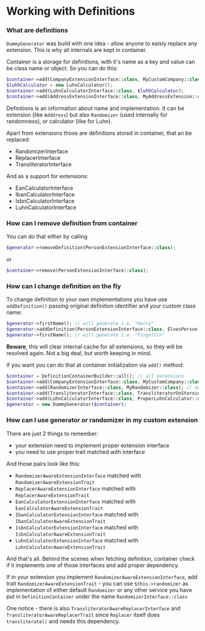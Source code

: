 # Working with Definitions

### What are definitions

`DummyGenerator` was build with one idea - allow anyone to eaisly replace any extension. This is why all internals are kept in container.

Container is a storage for definitions, with it's name as a key and value can be class name or object. So you can do this:

```php
$container->add(CompanyExtensionInterface::class, MyCustomCompany::class);
$luhhCalculator = new LuhnCalculator();
$container->add(LuhnCalculatorInterface::class, $luhhCalculator);
$container->add(AddressExtensionInterface::class, MyAddressExtension::create());
```

Definitions is an information about name and implementation. It can be extension (like `Adddress`) but also `Randomizer` (used internally for randomness), or calculator (like for Luhn).

Apart from extensions those are definitions stored in container, that an be replaced:

* RandomizerInterface
* ReplacerInterface
* TransliteratorInterface

And as a support for extensions:

* EanCalculatorInterface
* IbanCalculatorInterface
* IsbnCalculatorInterface
* LuhnCalculatorInterface

### How can I remove definition from container

You can do that either by calling 

```php
$generator->removeDefinition(PersonExtensionInterface::class);
```

or

```php
$container->remove(PersonExtensionInterface::class);
```

### How can I change definition on the fly

To change definition to your own implementations you have use `addDefinition()` passing original definition identifier and your custom class name:

```php
$generator->firstName(); // will generate i.e. "Harry"
$generator->addDefinition(PersonExtensionInterface::class, ElvesPerson::class);
$generator->firstName(); // will generate i.e. "Fingolfin"
```

**Beware**, this will clear internal cache for all extensions, so they will be resolved again. Not a big deal, but worth keeping in mind.

If you want you can do that at container initialization via `add()` method:

```php
$container = DefinitionContainerBuilder::all(); // all extensions
$container->add(CompanyExtensionInterface::class, MyCustomCompany::class); // now MyCustomerCountry will be used ie. for $generator->company()
$container->add(RandomizerInterface::class, MyRandomizer::class); // now MyRandomizer will be used for every internal call ie. to randomElement()
$container->add(TransliteratorInterface::class, TransliteratorOnSteroids::class); // now TransliteratorOnSteroids will be used for transliterate()  
$container->add(LuhnCalculatorInterface::class, ProperLuhnCalculator::class); // now ProperLuhnCalculator will be used Luhn operations 
$generator = new DummyGenerator($container);
```

### How can I use generator or randomizer in my custom extension

There are just 2 things to remember:

* your extension need to implement proper extension interface
* you need to use proper trait matched with interface

And those pairs look like this:

* `RandomizerAwareExtensionInterface` matched with `RandomizerAwareExtensionTrait`
* `ReplacerAwareExtensionInterface` matched with `ReplacerAwareExtensionTrait`
* `EanCalculatorExtensionInterface` matched with `EanCalculatorAwareExtensionTrait`
* `IbanCalculatorExtensionInterface` matched with `IbanCalculatorAwareExtensionTrait`
* `IsbnCalculatorExtensionInterface` matched with `IsbnCalculatorAwareExtensionTrait`
* `LuhnCalculatorExtensionInterface` matched with `LuhnCalculatorAwareExtensionTrait`

And that's all. Behind the scenes when fetching definition, container check if it implements one of those interfaces and add proper dependency. 

If in your extension you implement `RandomizerAwareExtensionInterface`, add trait `RandomizerAwareExtensionTrait` - you can use `$this->randomizer` as implementation of either default `Randomizer` or any other service you have put in `DefinitionContainer` under the name `RandomizerInterface::class`

One notice - there is also `TransliteratorAwareReplacerInterface` and `TransliteratorAwareReplacerTrait` since `Replacer` itself does `transliterate()` and needs this dependency.
